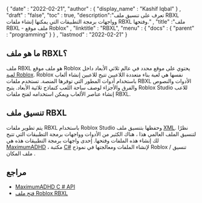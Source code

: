{
  "date" : "2022-02-21",
  "author" : {
    "display_name" : "Kashif Iqbal"
} ,
  "draft" : "false",
  "toc" : true,
  "description":"تعرف على تنسيق ملف RBXL وواجهات برمجة التطبيقات التي يمكنها إنشاء ملفات RBXL وفتحها." ,
  "title" :"ملف RBXL - ملف موقع Roblox" ,
  "linktitle" : "RBXL",
  "menu" : {
    "docs" : {
      "parent" : "programming"
}
} ,
  "lastmod" : "2022-02-21"
}

## ما هو ملف RBXL؟

ملف RBXL هو ملف موقع Roblox يحتوي على موقع محدد في عالم ثلاثي الأبعاد داخل [لعبة Roblox](https://www.roblox.com/). Roblox نفسها هي لعبة بناء متعددة اللاعبين تتيح للاعبين إنشاء ألعاب باستخدام أدوات المطور التي توفرها المنصة. تستخدم ملفات RBXL الأدوات والنصوص والفرق والأجزاء لوصف ساحة اللعب كنماذج ثلاثية الأبعاد. يتيح Roblox Studio للاعب إنشاء عناصر الألعاب ويمكن استخدامه لفتح ملفات RBXL.

## تنسيق ملف RBXL

يتم تطوير ملفات RBXL باستخدام Roblox Studio وحفظها بتنسيق ملف [XML](/ar/web/xml/). نظرًا لتنسيق الملف العالمي هذا ، هناك الكثير من الأدوات وواجهات برمجة التطبيقات التي تتيح لك إنشاء هذه الملفات وفتحها. إحدى واجهات برمجة التطبيقات هذه هي [MaximumADHD](https://github.com/MaximumADHD/Roblox-File-Format) ، مكتبة [C#](/ar/programming/cs/) لإنشاء الملفات ومعالجتها في نموذج Roblox / تنسيق ملف المكان .

## مراجع

* [MaximumADHD C # API](https://github.com/MaximumADHD/Roblox-File-Format)
* [فتح ملف Roblox RBXL](https://www.reddit.com/r/robloxgamedev/comments/no1cm9/rbxl_file_will_not_open/)

